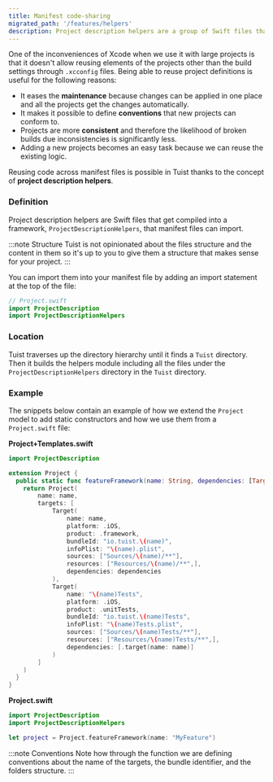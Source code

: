 ```yaml
---
title: Manifest code-sharing
migrated_path: '/features/helpers'
description: Project description helpers are a group of Swift files that can be accessed from any project manifest. They are useful to extract common patterns, define project conventions, or simplify the definition of projects.
---
```


One of the inconveniences of Xcode when we use it with large projects is that it doesn't allow reusing elements of the projects other than the build settings through `.xcconfig` files. Being able to reuse project definitions is useful for the following reasons:

- It eases the **maintenance** because changes can be applied in one place and all the projects get the changes automatically.
- It makes it possible to define **conventions** that new projects can conform to.
- Projects are more **consistent** and therefore the likelihood of broken builds due inconsistencies is significantly less.
- Adding a new projects becomes an easy task because we can reuse the existing logic.

Reusing code across manifest files is possible in Tuist thanks to the concept of **project description helpers**.

### Definition

Project description helpers are Swift files that get compiled into a framework, `ProjectDescriptionHelpers`, that manifest files can import.

:::note Structure
Tuist is not opinionated about the files structure and the content in them so it's up to you to give them a structure that makes sense for your project.
:::

You can import them into your manifest file by adding an import statement at the top of the file:

```swift
// Project.swift
import ProjectDescription
import ProjectDescriptionHelpers
```

### Location

Tuist traverses up the directory hierarchy until it finds a `Tuist` directory. Then it builds the helpers module including all the files under the `ProjectDescriptionHelpers` directory in the `Tuist` directory.

### Example

The snippets below contain an example of how we extend the `Project` model to add static constructors and how we use them from a `Project.swift` file:

**Project+Templates.swift**

```swift
import ProjectDescription

extension Project {
  public static func featureFramework(name: String, dependencies: [TargetDependency] = []) -> Project {
    return Project(
        name: name,
        targets: [
            Target(
                name: name,
                platform: .iOS,
                product: .framework,
                bundleId: "io.tuist.\(name)",
                infoPlist: "\(name).plist",
                sources: ["Sources/\(name)/**"],
                resources: ["Resources/\(name)/**",],
                dependencies: dependencies
            ),
            Target(
                name: "\(name)Tests",
                platform: .iOS,
                product: .unitTests,
                bundleId: "io.tuist.\(name)Tests",
                infoPlist: "\(name)Tests.plist",
                sources: ["Sources/\(name)Tests/**"],
                resources: ["Resources/\(name)Tests/**",],
                dependencies: [.target(name: name)]
            )
        ]
    )
  }
}
```

**Project.swift**

```swift {2}
import ProjectDescription
import ProjectDescriptionHelpers

let project = Project.featureFramework(name: "MyFeature")
```

:::note Conventions
Note how through the function we are defining conventions about the name of the targets, the bundle identifier, and the folders structure.
:::
